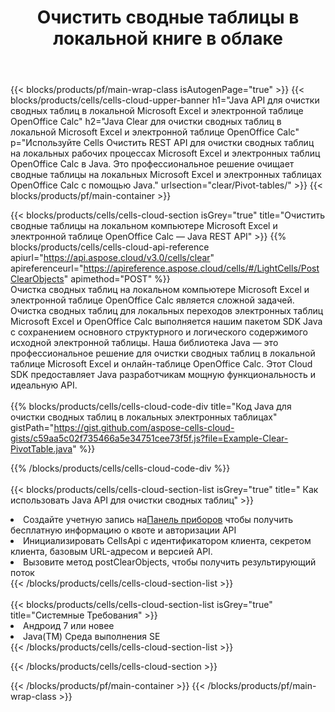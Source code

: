 ﻿---
title:  Очистить сводные таблицы в локальной книге в облаке
description: Облачные API и SDK для очистки сводных таблиц на Microsoft Excel и OpenOffice Calc. Очистить сводные таблицы в локальных электронных таблицах с помощью облака Cells API. SDK поддерживает различные языки разработки. Среди них Android, C#, Go, Java, NodeJS, Perl, PHP, Python, Ruby и swift.
url: /ru/java/clear/pivot-tables/
---
{{< blocks/products/pf/main-wrap-class isAutogenPage="true" >}}
{{< blocks/products/cells/cells-cloud-upper-banner h1="Java API для очистки сводных таблиц в локальной Microsoft Excel и электронной таблице OpenOffice Calc" h2="Java Clear для очистки сводных таблиц в локальной Microsoft Excel и электронной таблице OpenOffice Calc" p="Используйте Cells Очистить REST API для очистки сводных таблиц на локальных рабочих процессах Microsoft Excel и электронных таблиц OpenOffice Calc в Java. Это профессиональное решение очищает сводные таблицы на локальных Microsoft Excel и электронных таблицах OpenOffice Calc с помощью Java." urlsection="clear/Pivot-tables/" >}}
{{< blocks/products/pf/main-container >}}

{{< blocks/products/cells/cells-cloud-section isGrey="true" title="Очистить сводные таблицы на локальном компьютере Microsoft Excel и электронной таблице OpenOffice Calc — Java REST API" >}}
{{% blocks/products/cells/cells-cloud-api-reference apiurl="https://api.aspose.cloud/v3.0/cells/clear" apireferenceurl="https://apireference.aspose.cloud/cells/#/LightCells/PostClearObjects" apimethod="POST" %}}
<br/>
Очистка сводных таблиц на локальном компьютере Microsoft Excel и электронной таблице OpenOffice Calc является сложной задачей. Очистка сводных таблиц для локальных переходов электронных таблиц Microsoft Excel и OpenOffice Calc выполняется нашим пакетом SDK Java с сохранением основного структурного и логического содержимого исходной электронной таблицы. Наша библиотека Java — это профессиональное решение для очистки сводных таблиц в локальной таблице Microsoft Excel и онлайн-таблице OpenOffice Calc. Этот Cloud SDK предоставляет Java разработчикам мощную функциональность и идеальную API.
<br/>
<br/>
{{% blocks/products/cells/cells-cloud-code-div title="Код Java для очистки сводных таблиц в локальных электронных таблицах" gistPath="https://gist.github.com/aspose-cells-cloud-gists/c59aa5c02f735466a5e34751cee73f5f.js?file=Example-Clear-PivotTable.java" %}}
  
{{% /blocks/products/cells/cells-cloud-code-div %}}
<br/>
<br/>
{{< blocks/products/cells/cells-cloud-section-list isGrey="true" title=" Как использовать Java API для очистки сводных таблиц" >}}
<li> Создайте учетную запись на<a href="https://dashboard.aspose.cloud/">Панель приборов</a> чтобы получить бесплатную информацию о квоте и авторизации API</li>
<li>Инициализировать CellsApi с идентификатором клиента, секретом клиента, базовым URL-адресом и версией API.</li>
<li>Вызовите метод postClearObjects, чтобы получить результирующий поток</li>
{{< /blocks/products/cells/cells-cloud-section-list >}}
<br/>
<br/>
{{< blocks/products/cells/cells-cloud-section-list isGrey="true" title="Системные Требования" >}}
<li>Андроид 7 или новее</li>
<li>Java(TM) Среда выполнения SE</li>
{{< /blocks/products/cells/cells-cloud-section-list >}}

{{< /blocks/products/cells/cells-cloud-section >}}

{{< /blocks/products/pf/main-container >}}
{{< /blocks/products/pf/main-wrap-class >}}
